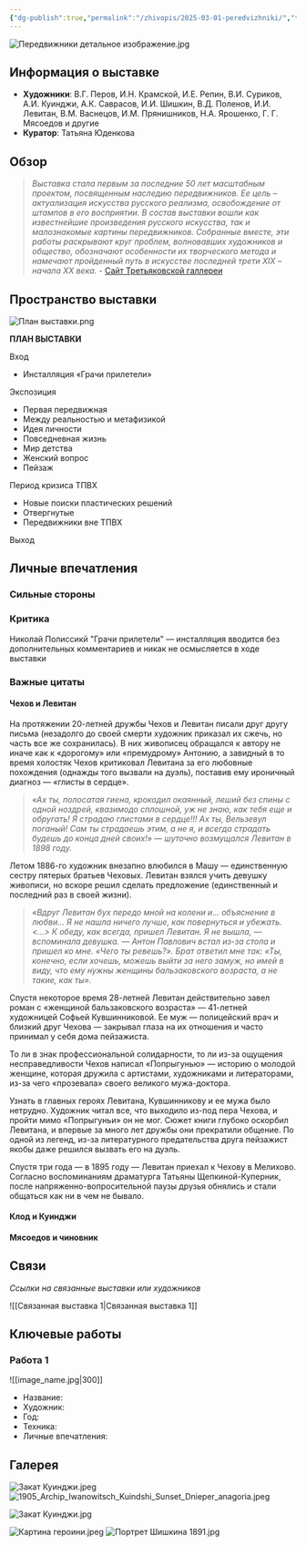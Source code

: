 ```yaml
---
{"dg-publish":true,"permalink":"/zhivopis/2025-03-01-peredvizhniki/","title":"Передвижники","tags":["выставка","искусство","классика","gardenEntry"]}
---
```


![Передвижники детальное изображение.jpg](/img/user/%D0%96%D0%B8%D0%B2%D0%BE%D0%BF%D0%B8%D1%81%D1%8C/media/%D0%9F%D0%B5%D1%80%D0%B5%D0%B4%D0%B2%D0%B8%D0%B6%D0%BD%D0%B8%D0%BA%D0%B8%20%D0%B4%D0%B5%D1%82%D0%B0%D0%BB%D1%8C%D0%BD%D0%BE%D0%B5%20%D0%B8%D0%B7%D0%BE%D0%B1%D1%80%D0%B0%D0%B6%D0%B5%D0%BD%D0%B8%D0%B5.jpg)
## Информация о выставке

- **Художники**: В.Г. Перов, И.Н. Крамской, И.Е. Репин, В.И. Суриков, А.И. Куинджи, А.К. Саврасов, И.И. Шишкин, В.Д. Поленов, И.И. Левитан, В.М. Васнецов, И.М. Прянишников, Н.А. Ярошенко, Г. Г. Мясоедов и другие
- **Куратор**: Татьяна Юденкова

## Обзор
>*Выставка стала первым за последние 50 лет масштабным проектом, посвященным наследию передвижников. Ее цель – актуализация искусства русского реализма, освобождение от штампов в его восприятии. В состав выставки вошли как известнейшие произведения русского искусства, так и малознакомые картины передвижников. Собранные вместе, эти работы раскрывают круг проблем, волновавших художников и общество, обозначают особенности их творческого метода и намечают пройденный путь в искусстве последней трети XIX – начала XX века.*
\- [Сайт Третьяковской галлереи](https://web.archive.org/web/20250302164919/https://www.tretyakovgallery.ru/exhibitions/o/peredvizhniki-/)

## Пространство выставки


![План выставки.png](/img/user/%D0%96%D0%B8%D0%B2%D0%BE%D0%BF%D0%B8%D1%81%D1%8C/media/%D0%9F%D0%BB%D0%B0%D0%BD%20%D0%B2%D1%8B%D1%81%D1%82%D0%B0%D0%B2%D0%BA%D0%B8.png)

**ПЛАН ВЫСТАВКИ**

Вход

* Инсталляция «Грачи прилетели»

Экспозиция

* Первая передвижная
* Между реальностью и метафизикой
* Идея личности
* Повседневная жизнь
* Мир детства
* Женский вопрос
* Пейзаж

Период кризиса ТПВХ

* Новые поиски пластических решений
* Отвергнутые
* Передвижники вне ТПВХ

Выход

## Личные впечатления
### Сильные стороны

### Критика

Николай Полиссикй "Грачи прилетели" — инсталляция вводится без дополнительных комментариев и никак не осмысляется в ходе выставки

### Важные цитаты

#### Чехов и Левитан

На протяжении 20-летней дружбы Чехов и Левитан писали друг другу письма (незадолго до своей смерти художник приказал их сжечь, но часть все же сохранилась). В них живописец обращался к автору не иначе как к «дорогому» или «премудрому» Антонию, а завидный в то время холостяк Чехов критиковал Левитана за его любовные похождения (однажды того вызвали на дуэль), поставив ему ироничный диагноз — «глисты в сердце».

> *«Ах ты, полосатая гиена, крокодил окаянный, леший без спины с одной ноздрей, квазимодо сплошной, уж не знаю, как тебя еще и обругать! Я страдаю глистами в сердце!!! Ах ты, Вельзевул поганый! Сам ты страдаешь этим, а не я, и всегда страдать будешь до конца дней своих!» — шуточно возмущался Левитан в 1898 году.*

Летом 1886-го художник внезапно влюбился в Машу — единственную сестру пятерых братьев Чеховых. Левитан взялся учить девушку живописи, но вскоре решил сделать предложение (единственный и последний раз в своей жизни).

> *«Вдруг Левитан бух передо мной на колени и… объяснение в любви… Я не нашла ничего лучше, как повернуться и убежать. <...> К обеду, как всегда, пришел Левитан. Я не вышла, — вспоминала девушка. — Антон Павлович встал из-за стола и пришел ко мне. «Чего ты ревешь?». Брат ответил мне так: «Ты, конечно, если хочешь, можешь выйти за него замуж, но имей в виду, что ему нужны женщины бальзаковского возраста, а не такие, как ты».*

Спустя некоторое время 28-летней Левитан действительно завел роман с «женщиной бальзаковского возраста» — 41-летней художницей Софьей Кувшинниковой. Ее муж — полицейский врач и близкий друг Чехова — закрывал глаза на их отношения и часто принимал у себя дома пейзажиста.

То ли в знак профессиональной солидарности, то ли из-за ощущения несправедливости Чехов написал «Попрыгунью» — историю о молодой женщине, которая дружила с артистами, художниками и литераторами, из-за чего «прозевала» своего великого мужа-доктора.

Узнать в главных героях Левитана, Кувшинникову и ее мужа было нетрудно. Художник читал все, что выходило из-под пера Чехова, и пройти мимо «Попрыгуньи» он не мог. Сюжет книги глубоко оскорбил Левитана, и впервые за много лет дружбы они прекратили общение. По одной из легенд, из-за литературного предательства друга пейзажист якобы даже решился вызвать его на дуэль.

Спустя три года — в 1895 году — Левитан приехал к Чехову в Мелихово. Согласно воспоминаниям драматурга Татьяны Щепкиной-Куперник, после напряженно-вопросительной паузы друзья обнялись и стали общаться как ни в чем не бывало.

#### Клод и Куинджи
#### Мясоедов и чиновник

## Связи
*Ссылки на связанные выставки или художников*

![[Связанная выставка 1\|Связанная выставка 1]]

## Ключевые работы
### Работа 1
![[image_name.jpg\|300]]
- Название:
- Художник:
- Год:
- Техника:
- Личные впечатления:

## Галерея
![Закат Куинджи.jpeg](/img/user/%D0%96%D0%B8%D0%B2%D0%BE%D0%BF%D0%B8%D1%81%D1%8C/media/%D0%97%D0%B0%D0%BA%D0%B0%D1%82%20%D0%9A%D1%83%D0%B8%D0%BD%D0%B4%D0%B6%D0%B8.jpeg)
![1905_Archip_Iwanowitsch_Kuindshi_Sunset_Dnieper_anagoria.jpeg](/img/user/%D0%96%D0%B8%D0%B2%D0%BE%D0%BF%D0%B8%D1%81%D1%8C/media/1905_Archip_Iwanowitsch_Kuindshi_Sunset_Dnieper_anagoria.jpeg)

![Закат Куинджи.jpg](/img/user/%D0%96%D0%B8%D0%B2%D0%BE%D0%BF%D0%B8%D1%81%D1%8C/media/%D0%97%D0%B0%D0%BA%D0%B0%D1%82%20%D0%9A%D1%83%D0%B8%D0%BD%D0%B4%D0%B6%D0%B8.jpg)

![Картина героини.jpeg](/img/user/%D0%96%D0%B8%D0%B2%D0%BE%D0%BF%D0%B8%D1%81%D1%8C/media/%D0%9A%D0%B0%D1%80%D1%82%D0%B8%D0%BD%D0%B0%20%D0%B3%D0%B5%D1%80%D0%BE%D0%B8%D0%BD%D0%B8.jpeg)
![Портрет Шишкина 1891.jpg](/img/user/%D0%96%D0%B8%D0%B2%D0%BE%D0%BF%D0%B8%D1%81%D1%8C/media/%D0%9F%D0%BE%D1%80%D1%82%D1%80%D0%B5%D1%82%20%D0%A8%D0%B8%D1%88%D0%BA%D0%B8%D0%BD%D0%B0%201891.jpg)